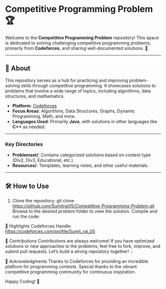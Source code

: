 # Competitive Programming Problem 🏆

Welcome to the **Competitive Programming Problem** repository! This space is dedicated to solving challenging competitive programming problems, primarily from **Codeforces**, and sharing well-documented solutions. 🚀

---

## 📖 About

This repository serves as a hub for practicing and improving problem-solving skills through competitive programming. It showcases solutions to problems that involve a wide range of topics, including algorithms, data structures, and mathematics.

- **Platform**: [Codeforces](https://codeforces.com/)
- **Focus Areas**: Algorithms, Data Structures, Graphs, Dynamic Programming, Math, and more.
- **Languages Used**: Primarily **Java**, with solutions in other languages like **C++** as needed.

---

### Key Directories
- **Problemset/**: Contains categorized solutions based on contest type (Div2, Div3, Educational, etc.).
- **Resources/**: Templates, learning notes, and other useful materials.

---

## 🛠 How to Use

1. Clone the repository:
   git clone https://github.com/Sumitraj05/Competitive-Programming-Problem.git
Browse to the desired problem folder to view the solution.
Compile and run the code:

🏅 Highlights
Codeforces Handle: https://codeforces.com/profile/Sumit_raj_05

🤝 Contributions
Contributions are always welcome! If you have optimized solutions or new approaches to the problems, feel free to fork, improve, and submit pull requests. Let’s build a strong repository together! 💡

🌟 Acknowledgments
Thanks to Codeforces for providing an incredible platform for programming contests.
Special thanks to the vibrant competitive programming community for continuous inspiration.

Happy Coding! 🚀






